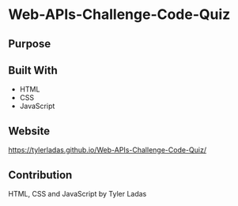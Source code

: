 # Web-APIs-Challenge-Code-Quiz

## Purpose
 

## Built With
* HTML
* CSS
* JavaScript

## Website
https://tylerladas.github.io/Web-APIs-Challenge-Code-Quiz/

## Contribution
HTML, CSS and JavaScript by Tyler Ladas
